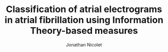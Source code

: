 ---
paperId: 19
author: Jonathan Nicolet
publicationauthor: Nicolet, J.
title: Classification of atrial electrograms in atrial fibrillation using Information Theory-based measures
pdf: --
poster: Oral_Jonathan_Nicolet
alt: --
type: Oral
topic: Deep Learning
subtopic: Machine Learning
link: 
conference: icml
year: 2019
tags: icml-2019-op
location: California, USA
---